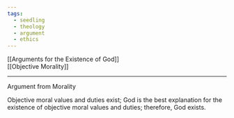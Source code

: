 ```yaml
---
tags:
  - seedling
  - theology
  - argument
  - ethics
---
```

[[Arguments for the Existence of God]] <br>
[[Objective Morality]] <br>

---

Argument from Morality

Objective moral values and duties exist; God is the best explanation for the existence of objective moral values and duties; therefore, God exists.
